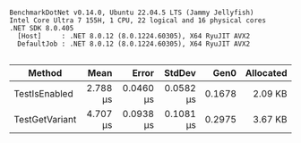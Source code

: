 ```

BenchmarkDotNet v0.14.0, Ubuntu 22.04.5 LTS (Jammy Jellyfish)
Intel Core Ultra 7 155H, 1 CPU, 22 logical and 16 physical cores
.NET SDK 8.0.405
  [Host]     : .NET 8.0.12 (8.0.1224.60305), X64 RyuJIT AVX2
  DefaultJob : .NET 8.0.12 (8.0.1224.60305), X64 RyuJIT AVX2


```
| Method         | Mean     | Error     | StdDev    | Gen0   | Allocated |
|--------------- |---------:|----------:|----------:|-------:|----------:|
| TestIsEnabled  | 2.788 μs | 0.0460 μs | 0.0582 μs | 0.1678 |   2.09 KB |
| TestGetVariant | 4.707 μs | 0.0938 μs | 0.1081 μs | 0.2975 |   3.67 KB |
